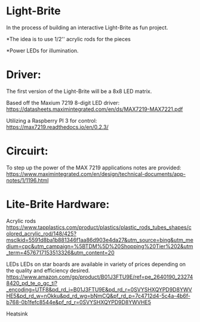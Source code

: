 # Light-Brite
In the process of building an interactive Light-Brite as fun project.

*The idea is to use 1/2'' acrylic rods for the pieces

*Power LEDs for illumination. 

# Driver:

The first version of the Light-Brite will be a 8x8 LED matrix. 

Based off the Maxium 7219 8-digit LED driver:
https://datasheets.maximintegrated.com/en/ds/MAX7219-MAX7221.pdf

Utilizing a Raspberry PI 3 for control:
https://max7219.readthedocs.io/en/0.2.3/


# Circuirt:
To step up the power of the MAX 7219 applications notes are provided:
https://www.maximintegrated.com/en/design/technical-documents/app-notes/1/1196.html


# Lite-Brite Hardware:

 Acrylic rods
https://www.tapplastics.com/product/plastics/plastic_rods_tubes_shapes/colored_acrylic_rod/148/425?msclkid=5591d8ba1b881346f1aa86d903e4da27&utm_source=bing&utm_medium=cpc&utm_campaign=%5BTDM%5D%20Shopping%20Tier%202&utm_term=4576717153513326&utm_content=20

LEDs
LEDs on star boards are available in variety of prices depending on the quality and efficiency desired.
https://www.amazon.com/gp/product/B01J3FTU9E/ref=pe_2640190_232748420_pd_te_o_gc_ti?_encoding=UTF8&pd_rd_i=B01J3FTU9E&pd_rd_r=0SVYSHXQYPD9D8YWVHE5&pd_rd_w=nOkku&pd_rd_wg=bNmCQ&pf_rd_p=7c4712d4-5c4a-4b6f-b768-0b1fefc8544e&pf_rd_r=0SVYSHXQYPD9D8YWVHE5


Heatsink



